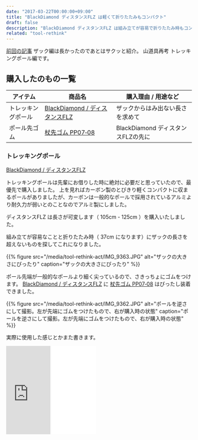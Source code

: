 ```yaml
---
date: "2017-03-22T00:00:00+09:00"
title: "BlackDiamond ディスタンスFLZ は軽くて折りたたみもコンパクト"
draft: false
description: "BlackDiamond ディスタンスFLZ は組み立てが容易で折りたたみ時もコンパクト"
related: "tool-rethink"
---
```


<!--more-->

[前回の記事](/post/tool-rethink-backpack/) ザック編は長かったのであとはサクッと紹介。
山道具再考 トレッキングポール編です。

## 購入したのもの一覧

| アイテム | 商品名 | 購入理由 / 用途など |
| ------ | ------ | ------ |
| トレッキングポール | [BlackDiamond / ディスタンスFLZ](http://blackdiamondequipment.com/en/trekking-poles/distance-flz-pole-BD112178_cfg.html) | ザックからはみ出ない長さを求めて |
| ポール先ゴム | [杖先ゴム PP07‐08](http://sinanostore.jp/products/detail.php?product_id=57) | BlackDiamond ディスタンスFLZの先に |

### トレッキングポール

[BlackDiamond / ディスタンスFLZ](http://blackdiamondequipment.com/en/trekking-poles/distance-flz-pole-BD112178_cfg.html)

トレッキングポールは先輩にお借りした時に絶対に必要だと思っていたので、最優先で購入しました。
上を見ればカーボン製のとびきり軽くコンパクトに収まるポールがありましたが、カーボンは一般的なポールで採用されているアルミより耐久力が弱いとのことなのでアルミ製にしました。

ディスタンスFLZ は長さが可変します（ 105cm - 125cm ）を購入いたしました。

組み立てが容易なことと折りたたみ時（ 37cm になります）にザックの長さを超えないものを探してこれになりました。

{{% figure src="/media/tool-rethink-act/IMG_9363.JPG" alt="ザックの大きさにぴったり" caption="ザックの大きさにぴったり" %}}

ポール先端が一般的なポールより細く尖っているので、さきっちょにゴムをつけます。
[BlackDiamond / ディスタンスFLZ](http://blackdiamondequipment.com/en/trekking-poles/distance-flz-pole-BD112178_cfg.html) に [杖先ゴム PP07‐08](http://sinanostore.jp/products/detail.php?product_id=57) はぴったし装着できました。

{{% figure src="/media/tool-rethink-act/IMG_9362.JPG" alt="ポールを逆さにして撮影。左が先端にゴムをつけたもので、右が購入時の状態" caption="ポールを逆さにして撮影。左が先端にゴムをつけたもので、右が購入時の状態" %}}

実際に使用した感じとかまた書きます。

<iframe style="width:120px;height:240px;" marginwidth="0" marginheight="0" scrolling="no" frameborder="0" src="https://rcm-fe.amazon-adsystem.com/e/cm?ref=qf_sp_asin_til&t=shimakyohsuke-22&m=amazon&o=9&p=8&l=as1&IS2=1&detail=1&asins=B00LU1DMH6&linkId=a0f530dc91c1d4f33d2a3881eba45dac&bc1=000000&lt1=_blank&fc1=333333&lc1=0066c0&bg1=ffffff&f=ifr">
    </iframe>
<iframe style="width:120px;height:240px;" marginwidth="0" marginheight="0" scrolling="no" frameborder="0" src="//rcm-fe.amazon-adsystem.com/e/cm?lt1=_blank&bc1=000000&IS2=1&bg1=FFFFFF&fc1=000000&lc1=0000FF&t=shimakyohsuke-22&o=9&p=8&l=as4&m=amazon&f=ifr&ref=as_ss_li_til&asins=B001VL81AI&linkId=9bc9f313039f0549bc4780f45e830ac5"></iframe>
